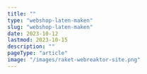 ```yaml
---
title: ""
type: "webshop-laten-maken"
slug: "webshop-laten-maken"
date: 2023-10-12
lastmod: 2023-10-15
description: ""
pageType: "article"
image: "/images/raket-webreaktor-site.png"
---
```



